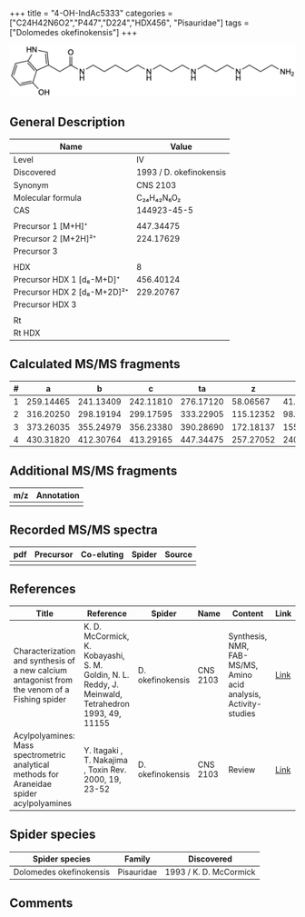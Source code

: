 +++
title = "4-OH-IndAc5333"
categories = ["C24H42N6O2","P447","D224","HDX456",
"Pisauridae"]
tags = ["Dolomedes okefinokensis"]
+++

![](/img/4-OH-IndAc5333.png)

## General Description

| Name                        | Value                   |
|-----------------------------|-------------------------|
| Level                       | IV                      |
| Discovered                  | 1993 / D. okefinokensis |
| Synonym                     | CNS 2103                |
| Molecular formula           | C₂₄H₄₂N₆O₂              |
| CAS                         | 144923-45-5             |
|                             |                         |
| Precursor 1 [M+H]⁺          | 447.34475               |
| Precursor 2 [M+2H]²⁺        | 224.17629               |
| Precursor 3                 |                         |
|                             |                         |
| HDX                         | 8                       |
| Precursor HDX 1 [d₈-M+D]⁺   | 456.40124               |
| Precursor HDX 2 [d₈-M+2D]²⁺ | 229.20767               |
| Precursor HDX 3             |                         |
|                             |                         |
| Rt                          |                         |
| Rt HDX                      |                         |

## Calculated MS/MS fragments

| # | a         | b         | c         | ta        | z         | y         | tz        |
|---|-----------|-----------|-----------|-----------|-----------|-----------|-----------|
| 1 | 259.14465 | 241.13409 | 242.11810 | 276.17120 | 58.06567  | 41.03912  | 75.09222  |
| 2 | 316.20250 | 298.19194 | 299.17595 | 333.22905 | 115.12352 | 98.09697  | 132.15007 |
| 3 | 373.26035 | 355.24979 | 356.23380 | 390.28690 | 172.18137 | 155.15482 | 189.20792 |
| 4 | 430.31820 | 412.30764 | 413.29165 | 447.34475 | 257.27052 | 240.24397 | 274.29707 |

## Additional MS/MS fragments

| m/z       | Annotation |
|-----------|------------|
|           |            |

## Recorded MS/MS spectra

| pdf | Precursor | Co-eluting | Spider    | Source                              |
|-----|-----------|------------|-----------|-------------------------------------|
|     |           |            |           |                                     |

## References

| Title     | Reference   | Spider    | Name   | Content  | Link |
|-----------|-------------|-----------|--------|----------|-----|
| Characterization and synthesis of a new calcium antagonist from the venom of a Fishing spider| K. D. McCormick, K. Kobayashi, S. M. Goldin, N. L. Reddy, J. Meinwald, Tetrahedron 1993, 49, 11155 | D. okefinokensis | CNS 2103 | Synthesis, NMR, FAB-MS/MS, Amino acid analysis, Activity-studies  | [Link](https://www.sciencedirect.com/science/article/pii/S0040402001818032) |
| Acylpolyamines: Mass spectrometric analytical methods for Araneidae spider acylpolyamines| Y. Itagaki , T. Nakajima , Toxin Rev. 2000, 19, 23-52 |D. okefinokensis | CNS 2103 | Review | [Link](https://www.tandfonline.com/doi/abs/10.1081/TXR-100100314) | 

## Spider species

| Spider species          | Family     | Discovered             |
|-------------------------|------------|------------------------|
| Dolomedes okefinokensis | Pisauridae | 1993 / K. D. McCormick |

## Comments
